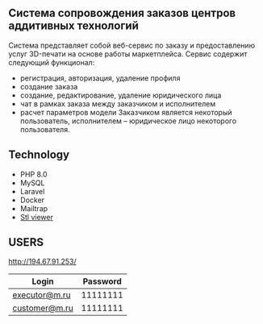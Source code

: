 ## Cистема сопровождения заказов центров аддитивных технологий

Cистема представляет собой веб-сервис по заказу и предоставлению услуг 3D-печати на основе работы маркетплейса.
Сервис содержит следующий функционал:
* регистрация, авторизация, удаление профиля
* создание заказа
* создание, редактирование, удаление юридического лица
* чат в рамках заказа между заказчиком и исполнителем
* расчет параметров модели
Заказчиком является некоторый пользователь, исполнителем – юридическое лицо некоторого пользователя.

## Technology

* PHP 8.0
* MySQL
* Laravel
* Docker
* Mailtrap
* [Stl viewer](https://github.com/omrips/viewstl)

## USERS

http://194.67.91.253/

|       Login    |   Password  |
| ---------------| ------------|
| executor@m.ru  | 11111111    |
| customer@m.ru  | 11111111    |
